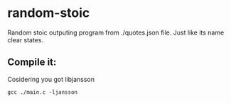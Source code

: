# random-stoic

Random stoic outputing program from ./quotes.json file.
Just like its name clear states.

## Compile it:
Cosidering you got libjansson
```
gcc ./main.c -ljansson
```
